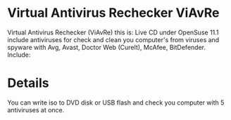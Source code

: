 # Virtual Antivirus Rechecker ViAvRe #

Virtual Antivirus Rechecker (ViAvRe) this is:
Live CD under OpenSuse 11.1 include antiviruses for check and clean you computer's from viruses and spyware with Avg, Avast, Doctor Web (CureIt), McAfee, BitDefender. Include:


# Details #

You can write iso to DVD disk or USB flash and check you computer with 5 antiviruses at once.